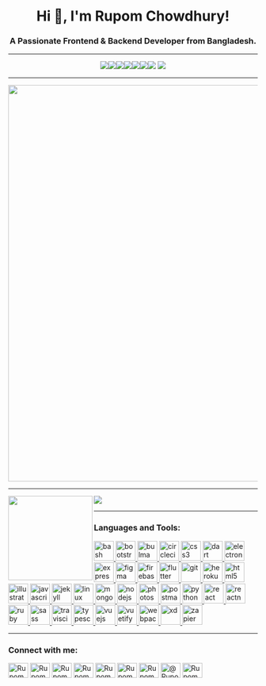 <h1 align="center">Hi 👋, I'm Rupom Chowdhury!</h1>
<h3 align="center">A Passionate Frontend & Backend Developer from Bangladesh.</h3>

---

<p align="center">
<a><img src="https://badgen.net/badge/icon/windows?icon=windows&label" /></a><a><img src="https://badgen.net/github/status/micromatch/micromatch/4.0.1" /></a><a><img src="https://badgen.net/badge/icon/atom?icon=atom&label" /></a><a><img src="https://badgen.net/badge/icon/git?icon=git&label" /></a><a><img src="https://badgen.net/github/dependabot/ubuntu/yaru" /></a><a><img src="https://badgen.net/badge/code%20style/standard/f2a" /></a><a><img src="https://badgen.net/badge/icon/firefox?icon=firefox&label" /></a> <a href=""><img src="https://badgen.net/jenkins/last-build/jenkins.mono-project.com/job/test-mono-mainline" /></a>
</p>

---

<a href="https://github.com/ryo-ma/github-profile-trophy">
  <img width=800 src="https://github-profile-trophy.vercel.app/?username=RupomChowdhury&column=7"/>
</a>

---


<div>
<img height="170" align="left" src="https://github-readme-stats.vercel.app/api?username=RupomChowdhury&count_private=true&include_all_commits=true" />
  <img src="https://github-readme-stats.vercel.app/api/top-langs/?username=RupomChowdhury&layout=compact" />
</div>

---

<h3 align="left">Languages and Tools:</h3>
<p align="left"> <a href="https://www.gnu.org/software/bash/" target="_blank"> <img src="https://www.vectorlogo.zone/logos/gnu_bash/gnu_bash-icon.svg" alt="bash" width="40" height="40"/> </a> <a href="https://getbootstrap.com" target="_blank"> <img src="https://devicons.github.io/devicon/devicon.git/icons/bootstrap/bootstrap-plain.svg" alt="bootstrap" width="40" height="40"/> </a> <a href="https://bulma.io/" target="_blank"> <img src="https://raw.githubusercontent.com/gilbarbara/logos/804dc257b59e144eaca5bc6ffd16949752c6f789/logos/bulma.svg" alt="bulma" width="40" height="40"/> </a> <a href="https://circleci.com" target="_blank"> <img src="https://www.vectorlogo.zone/logos/circleci/circleci-icon.svg" alt="circleci" width="40" height="40"/> </a> <a href="https://www.w3schools.com/css/" target="_blank"> <img src="https://devicons.github.io/devicon/devicon.git/icons/css3/css3-original-wordmark.svg" alt="css3" width="40" height="40"/> </a> <a href="https://dart.dev" target="_blank"> <img src="https://www.vectorlogo.zone/logos/dartlang/dartlang-icon.svg" alt="dart" width="40" height="40"/> </a> <a href="https://www.electronjs.org" target="_blank"> <img src="https://devicons.github.io/devicon/devicon.git/icons/electron/electron-original.svg" alt="electron" width="40" height="40"/> </a> <a href="https://expressjs.com" target="_blank"> <img src="https://devicons.github.io/devicon/devicon.git/icons/express/express-original-wordmark.svg" alt="express" width="40" height="40"/> </a> <a href="https://www.figma.com/" target="_blank"> <img src="https://www.vectorlogo.zone/logos/figma/figma-icon.svg" alt="figma" width="40" height="40"/> </a> <a href="https://firebase.google.com/" target="_blank"> <img src="https://www.vectorlogo.zone/logos/firebase/firebase-icon.svg" alt="firebase" width="40" height="40"/> </a> <a href="https://flutter.dev" target="_blank"> <img src="https://www.vectorlogo.zone/logos/flutterio/flutterio-icon.svg" alt="flutter" width="40" height="40"/> </a> <a href="https://git-scm.com/" target="_blank"> <img src="https://www.vectorlogo.zone/logos/git-scm/git-scm-icon.svg" alt="git" width="40" height="40"/> </a> <a href="https://heroku.com" target="_blank"> <img src="https://www.vectorlogo.zone/logos/heroku/heroku-icon.svg" alt="heroku" width="40" height="40"/> </a> <a href="https://www.w3.org/html/" target="_blank"> <img src="https://devicons.github.io/devicon/devicon.git/icons/html5/html5-original-wordmark.svg" alt="html5" width="40" height="40"/> </a> <a href="https://www.adobe.com/in/products/illustrator.html" target="_blank"> <img src="https://www.vectorlogo.zone/logos/adobe_illustrator/adobe_illustrator-icon.svg" alt="illustrator" width="40" height="40"/> </a> <a href="https://developer.mozilla.org/en-US/docs/Web/JavaScript" target="_blank"> <img src="https://devicons.github.io/devicon/devicon.git/icons/javascript/javascript-original.svg" alt="javascript" width="40" height="40"/> </a> <a href="https://jekyllrb.com/" target="_blank"> <img src="https://www.vectorlogo.zone/logos/jekyllrb/jekyllrb-icon.svg" alt="jekyll" width="40" height="40"/> </a> <a href="https://www.linux.org/" target="_blank"> <img src="https://devicons.github.io/devicon/devicon.git/icons/linux/linux-original.svg" alt="linux" width="40" height="40"/> </a> <a href="https://www.mongodb.com/" target="_blank"> <img src="https://devicons.github.io/devicon/devicon.git/icons/mongodb/mongodb-original-wordmark.svg" alt="mongodb" width="40" height="40"/> </a> <a href="https://nodejs.org" target="_blank"> <img src="https://devicons.github.io/devicon/devicon.git/icons/nodejs/nodejs-original-wordmark.svg" alt="nodejs" width="40" height="40"/> </a> <a href="https://www.photoshop.com/en" target="_blank"> <img src="https://devicons.github.io/devicon/devicon.git/icons/photoshop/photoshop-plain.svg" alt="photoshop" width="40" height="40"/> </a> <a href="https://postman.com" target="_blank"> <img src="https://www.vectorlogo.zone/logos/getpostman/getpostman-icon.svg" alt="postman" width="40" height="40"/> </a> <a href="https://www.python.org" target="_blank"> <img src="https://devicons.github.io/devicon/devicon.git/icons/python/python-original.svg" alt="python" width="40" height="40"/> </a> <a href="https://reactjs.org/" target="_blank"> <img src="https://devicons.github.io/devicon/devicon.git/icons/react/react-original-wordmark.svg" alt="react" width="40" height="40"/> </a> <a href="https://reactnative.dev/" target="_blank"> <img src="https://reactnative.dev/img/header_logo.svg" alt="reactnative" width="40" height="40"/> </a> <a href="https://www.ruby-lang.org/en/" target="_blank"> <img src="https://devicons.github.io/devicon/devicon.git/icons/ruby/ruby-original-wordmark.svg" alt="ruby" width="40" height="40"/> </a> <a href="https://sass-lang.com" target="_blank"> <img src="https://devicons.github.io/devicon/devicon.git/icons/sass/sass-original.svg" alt="sass" width="40" height="40"/> </a> <a href="https://travis-ci.org" target="_blank"> <img src="https://www.vectorlogo.zone/logos/travis-ci/travis-ci-icon.svg" alt="travisci" width="40" height="40"/> </a> <a href="https://www.typescriptlang.org/" target="_blank"> <img src="https://devicons.github.io/devicon/devicon.git/icons/typescript/typescript-original.svg" alt="typescript" width="40" height="40"/> </a> <a href="https://vuejs.org/" target="_blank"> <img src="https://devicons.github.io/devicon/devicon.git/icons/vuejs/vuejs-original-wordmark.svg" alt="vuejs" width="40" height="40"/> </a> <a href="https://vuetifyjs.com/en/" target="_blank"> <img src="https://bestofjs.org/logos/vuetify.svg" alt="vuetify" width="40" height="40"/> </a> <a href="https://webpack.js.org" target="_blank"> <img src="https://devicons.github.io/devicon/devicon.git/icons/webpack/webpack-original.svg" alt="webpack" width="40" height="40"/> </a> <a href="https://www.adobe.com/products/xd.html" target="_blank"> <img src="https://cdn.worldvectorlogo.com/logos/adobe-xd.svg" alt="xd" width="40" height="40"/> </a> <a href="https://zapier.com" target="_blank"> <img src="https://www.vectorlogo.zone/logos/zapier/zapier-icon.svg" alt="zapier" width="40" height="40"/> </a> </p>

---

<h3 align="left">Connect with me:</h3>
<p align="left">
<a href="https://codepen.io/RupomChowdhury" target="blank"><img align="center" src="https://cdn.jsdelivr.net/npm/simple-icons@3.0.1/icons/codepen.svg" alt="RupomChowdhury" height="30" width="40" /></a>
<a href="https://dev.to/RupomChowdhury" target="blank"><img align="center" src="https://cdn.jsdelivr.net/npm/simple-icons@3.0.1/icons/dev-dot-to.svg" alt="RupomChowdhury" height="30" width="40" /></a>
<a href="https://twitter.com/web_rupom" target="blank"><img align="center" src="https://cdn.jsdelivr.net/npm/simple-icons@3.0.1/icons/twitter.svg" alt="RupomChowdhury" height="30" width="40" /></a>
<a href="https://linkedin.com/in/RupomChowdhury" target="blank"><img align="center" src="https://cdn.jsdelivr.net/npm/simple-icons@3.0.1/icons/linkedin.svg" alt="RupomChowdhury" height="30" width="40" /></a>
<a href="https://stackoverflow.com/users/14770061" target="blank"><img align="center" src="https://cdn.jsdelivr.net/npm/simple-icons@3.0.1/icons/stackoverflow.svg" alt="RupomChowdhury" height="30" width="40" /></a>
<a href="https://codesandbox.com/RupomChowdhury" target="blank"><img align="center" src="https://cdn.jsdelivr.net/npm/simple-icons@3.0.1/icons/codesandbox.svg" alt="RupomChowdhury" height="30" width="40" /></a>
<a href="https://instagram.com/web.rupom" target="blank"><img align="center" src="https://cdn.jsdelivr.net/npm/simple-icons@3.0.1/icons/instagram.svg" alt="RupomChowdhury" height="30" width="40" /></a>
<a href="https://medium.com/@RupomChowdhury" target="blank"><img align="center" src="https://cdn.jsdelivr.net/npm/simple-icons@3.0.1/icons/medium.svg" alt="@RupomChowdhury" height="30" width="40" /></a>
<a href="https://www.youtube.com/c/RupomChowdhury" target="blank"><img align="center" src="https://cdn.jsdelivr.net/npm/simple-icons@3.0.1/icons/youtube.svg" alt="RupomChowdhury" height="30" width="40" /></a>
</p>


<!--

Here are some ideas to get you started:

- 🔭 I’m currently working on ...
- 🌱 I’m currently learning ...
- 👯 I’m looking to collaborate on ...
- 🤔 I’m looking for help with ...

- 📫 How to reach me: ...
- 😄 Pronouns: ...
- ⚡ Fun fact: ...
- 💬 Ask me about ...

<!-- <p><h4>I have hands-on experience of 2 years, in designing and development of websites!</h4></p>
-->


